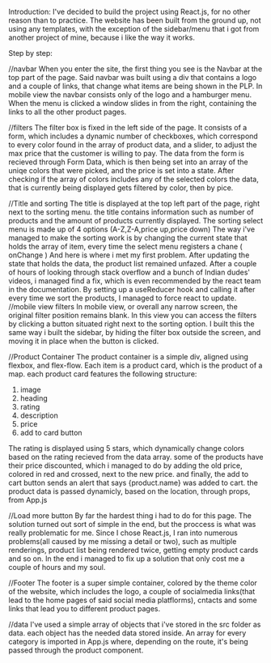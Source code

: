 Introduction:
I've decided to build the project using React.js, for no other reason than to practice.
The website has been built from the ground up, not using any templates, with the exception of the sidebar/menu that i got from another project of mine, because i like the way it works.

Step by step:

//navbar
When you enter the site, the first thing you see is the Navbar at the top part of the page. Said navbar was built using a div that contains a logo and a couple of links, that change what items are being shown in the PLP.
In mobile view the navbar consists only of the logo and a hamburger menu.
When the menu is clicked a window slides in from the right, containing the links to all the other product pages.

//filters
The filter box is fixed in the left side of the page.
It consists of a form, which includes a dynamic number of checkboxes, which correspond to every color found in the array of product data, and a slider, to adjust the max price that the customer is willing to pay.
The data from the form is recieved through Form Data, which is then being set into an array of the uniqe colors that were picked, and the price is set into a state.
After checking if the array of colors includes any of the selected colors the data, that is currently being displayed gets filtered by color, then by pice.

//Title and sorting
The title is displayed at the top left part of the page, right next to the sorting menu.
the title contains information such as number of products and the amount of products currently displayed.
The sorting select menu is made up of 4 options (A-Z,Z-A,price up,price down)
The way i've managed to make the sorting work is by changing the current state that holds the array of item, every time the select menu registers a chane ( onChange )
And here is where i met my first problem. After updating the state that holds the data,
the product list remained unfazed. After a couple of hours of looking through stack overflow and a bunch of Indian dudes' videos, i managed find a fix, which is even recommended by the react team in the documentation. By setting up a useReducer hook and calling it after every time we sort the products, I managed to force react to update.
//mobile view filters
In mobile view, or overall any narrow screen, the original filter position remains blank. In this view you can access the filters by clicking a button situated right next to the sorting option. I built this the same way i built the sidebar, by hiding the filter box outside the screen, and moving it in place when the button is clicked.

//Product Container
The product container is a simple div, aligned using flexbox, and flex-flow.
Each item is a product card, which is the product of a map.
each product card features the following structure:

1. image
2. heading
3. rating
4. description
5. price
6. add to card button

The rating is displayed using 5 stars, which dynamically change colors based on the rating recieved from the data array.
some of the products have their price discounted, which i managed to do by adding the old price, colored in red and crossed, next to the new price.
and finally, the add to cart button sends an alert that says {product.name} was added to cart.
the product data is passed dynamicly, based on the location, through props, from App.js

//Load more button
By far the hardest thing i had to do for this page. The solution turned out sort of simple in the end, but the proccess is what was really problematic for me. Since I chose React.js, I ran into numerous problems(all caused by me missing a detail or two), such as multiple renderings, product list being rendered twice, getting empty product cards and so on. In the end i managed to fix up a solution that only cost me a couple of hours and my soul.

//Footer
The footer is a super simple container, colored by the theme color of the website,
which includes the logo, a couple of socialmedia links(that lead to the home pages of said social media platflorms), cntacts and some links that lead you to different product pages.

//data
I've used a simple array of objects that i've stored in the src folder as data.
each object has the needed data stored inside.
An array for every category is imported in App.js where, depending on the route, it's being passed through the product component.